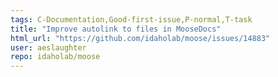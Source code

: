 ```yaml
---
tags: C-Documentation,Good-first-issue,P-normal,T-task
title: "Improve autolink to files in MooseDocs"
html_url: "https://github.com/idaholab/moose/issues/14883"
user: aeslaughter
repo: idaholab/moose
---
```


